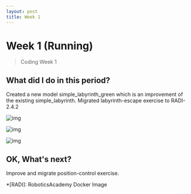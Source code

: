 ```yaml
---
layout: post
title: Week 1
---
```


# Week 1 (Running)
> Coding Week 1


## What did I do in this period?

Created a new model simple_labyrinth_green which is an improvement of the existing simple_labyrinth. Migrated labyrinth-escape exercise to RADI-2.4.2

![img](/gsoc2021-Arkajyoti_Basak/assets/img/blogs/simple_labyrinth_green_inprogress.png)

![img](/gsoc2021-Arkajyoti_Basak/assets/img/blogs/simple_labyrinth_green.jpg)

![img](/gsoc2021-Arkajyoti_Basak/assets/img/blogs/labyrinth_escape_web_templates.png)


## OK, What's next?

Improve and migrate position-control exercise.


*[RADI]: RoboticsAcademy Docker Image